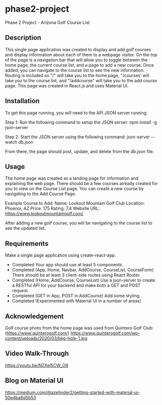 # phase2-project

Phase 2 Project - Arizona Golf Course List

## Description

This single page application was created to display and add golf courses and display information about each of them to a webpage visitor. On the top of the page is a navigation bar that will allow you to toggle between the home page, the current course list, and a page to add a new course. Once added, you can navigate to the course list to see the new information. Routing is included so "/" will take you to the home page, "/courses' will take you to the course list, and "/addcourse" will take you to the add course page. This page was created in React.js and uses Material UI.

## Installation

To get this page running, you will need to the API JSON server running. 

Step 1: Run the following command to setup the JSON server:
npm install -g json-server

Step 2: Start the JSON server using the following command:
json-server --watch db.json

From there, the page should post, update, and delete from the db.json file.

## Usage

The home page was created as a landing page for information and explaining the web page. There should be a few courses already created for you to view on the Course List page. You can create a new course by navigating to the Add Course Page.

Example Course to Add:
Name: Lookout Mountain Golf Club
Location: Phoenix, AZ
Price: 175
Rating: 7.4
Website URL: https://www.lookoutmountaingolf.com/

After adding a new golf course, you will be navigating to the course list to see the updated list.

## Requirements
Make a single page application using create-react-app. 
- Completed
Your app should use at least 5 components.
- Completed (App, Home, Navbar, AddCourse, CourseList, CourseForm)
There should be at least 3 client-side routes using React Router.
- Completed (Home, AddCourse, CourseList)
Use a json-server to create a RESTful API for your backend and make both a GET and POST request.
- Completed (GET in App, POST in AddCourse)
Add some styling.
- Completed (Experimented with Material UI in a number of areas)

## Acknowledgement

Golf course photo from the home page was used from Quintero Golf Club: (https://www.quinterogolf.com/) https://www.quinterogolf.com/wp-content/uploads/2020/03/bkg-hole-1.jpg

## Video Walk-Through

https://youtu.be/NZXej5CW_O8 

## Blog on Material UI
https://medium.com/@azehnder2/getting-started-with-material-ui-50e4ba6d5b53

